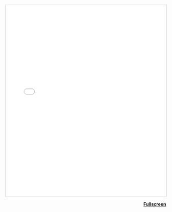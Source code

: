 <iframe src="SSA25_catalog_workshop_RSNs.pdf" width="100%" height="600px" style="border:1px solid #ccc;" id="pdf-frame"></iframe>

<p style="text-align: right;">
  <a href="SSA25_catalog_workshop_RSNs.pdf" target="_blank" rel="noopener" style="font-weight: bold;">
    Fullscreen
  </a>
</p>